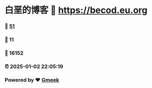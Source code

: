 # 白垩的博客 :link: https://becod.eu.org 
### :page_facing_up: [51](https://becod.eu.org/tag.html) 
### :speech_balloon: 11 
### :hibiscus: 16152 
### :alarm_clock: 2025-01-02 22:05:19 
### Powered by :heart: [Gmeek](https://github.com/Meekdai/Gmeek)
